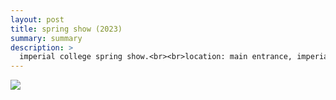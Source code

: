 ```yaml
---
layout: post
title: spring show (2023)
summary: summary
description: >
  imperial college spring show.<br><br>location: main entrance, imperial college london<br>dates: 16-19 february 2023<br>project: <a href="https://bsbiro.github.io/projects/pulpatronics" style="text-decoration:none" >pulpatronics</a>
---
```


<div class="slideshow-container">
<img src="https://bsbiro.github.io/exh9.jpg">
</div>
